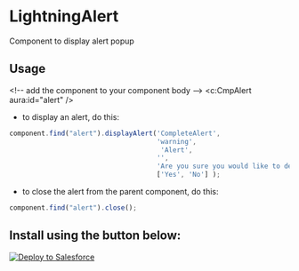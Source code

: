 # LightningAlert

Component to display alert popup 

## Usage

&lt;!-- add the component to your component body --&gt;
<c:CmpAlert aura:id="alert" />

* to display an alert, do this: 

```javascript
component.find("alert").displayAlert('CompleteAlert', 
                                     'warning', 
                                      'Alert', 
                                     '', 
                                     'Are you sure you would like to delete ?', 
                                     ['Yes', 'No'] ); 
```

* to close the alert from the parent component, do this:

```javascript
component.find("alert").close();
```

## Install using the button below:

<a href="https://githubsfdeploy.herokuapp.com?owner=veenasundara&repo=LightningAlert">
  <img alt="Deploy to Salesforce"
       src="https://raw.githubusercontent.com/afawcett/githubsfdeploy/master/src/main/webapp/resources/img/deploy.png">
</a>
